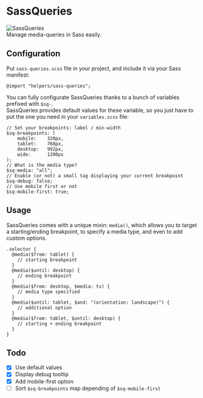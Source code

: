 # SassQueries

![SassQueries](https://raw.githubusercontent.com/zessx/sass-queries/master/sass-queries.png)  
Manage media-queries in Sass easily.

## Configuration

Put `sass-queries.scss` file in your project, and include it via your Sass manifest:

    @import "helpers/sass-queries";

You can fully configurate SassQueries thanks to a bunch of variables prefixed with `$sq-`.  
SassQueries provides default values for these variable, so you just have to put the one you need in your `variables.scss` file:

    // Set your breakpoints: label / min-width
    $sq-breakpoints: (
        mobile:    320px,
        tablet:    768px,
        desktop:   992px,
        wide:      1200px
    );
    // What is the media type?
    $sq-media: "all";
    // Enable (or not) a small tag displaying your current breakpoint
    $sq-debug: false;
    // Use mobile first or not
    $sq-mobile-first: true;
    
## Usage

SassQueries comes with a unique mixin: `media()`, which allows you to target a starting/ending breakpoint, to specify a media type, and even to add custom options.

    .selector {
      @media($from: tablet) {
        // starting breakpoint
      }
      @media($until: desktop) {
        // ending breakpoint
      }
      @media($from: desktop, $media: tv) {
        // media type specified
      }
      @media($until: tablet, $and: "(orientation: landscape)") {
        // additional option
      }
      @media($from: tablet, $until: desktop) {
        // starting + ending breakpoint
      }
    }

## Todo

- [x] Use default values
- [x] Display debug tooltip
- [x] Add mobile-first option
- [ ] Sort `$sq-breakpoints` map depending of `$sq-mobile-first`